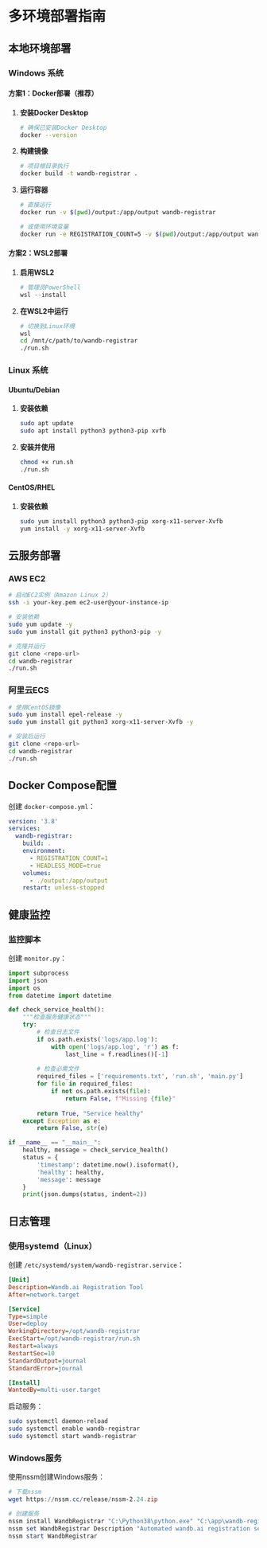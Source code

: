 # 多环境部署指南

## 本地环境部署

### Windows 系统

#### 方案1：Docker部署（推荐）

1. **安装Docker Desktop**
    ```bash
    # 确保已安装Docker Desktop
    docker --version
    ```

2. **构建镜像**
    ```bash
    # 项目根目录执行
    docker build -t wandb-registrar .
    ```

3. **运行容器**
    ```bash
    # 直接运行
    docker run -v $(pwd)/output:/app/output wandb-registrar

    # 或使用环境变量
    docker run -e REGISTRATION_COUNT=5 -v $(pwd)/output:/app/output wandb-registrar
    ```

#### 方案2：WSL2部署

1. **启用WSL2**
    ```powershell
    # 管理员PowerShell
    wsl --install
    ```

2. **在WSL2中运行**
    ```bash
    # 切换到Linux环境
    wsl
    cd /mnt/c/path/to/wandb-registrar
    ./run.sh
    ```

### Linux 系统

#### Ubuntu/Debian

1. **安装依赖**
    ```bash
    sudo apt update
    sudo apt install python3 python3-pip xvfb
    ```

2. **安装并使用**
    ```bash
    chmod +x run.sh
    ./run.sh
    ```

#### CentOS/RHEL

1. **安装依赖**
    ```bash
    sudo yum install python3 python3-pip xorg-x11-server-Xvfb
    yum install -y xorg-x11-server-Xvfb
    ```

## 云服务部署

### AWS EC2

```bash
# 启动EC2实例（Amazon Linux 2）
ssh -i your-key.pem ec2-user@your-instance-ip

# 安装依赖
sudo yum update -y
sudo yum install git python3 python3-pip -y

# 克隆并运行
git clone <repo-url>
cd wandb-registrar
./run.sh
```

### 阿里云ECS

```bash
# 使用CentOS镜像
sudo yum install epel-release -y
sudo yum install git python3 xorg-x11-server-Xvfb -y

# 安装后运行
git clone <repo-url>
cd wandb-registrar
./run.sh
```

## Docker Compose配置

创建 `docker-compose.yml`：

```yaml
version: '3.8'
services:
  wandb-registrar:
    build: .
    environment:
      - REGISTRATION_COUNT=1
      - HEADLESS_MODE=true
    volumes:
      - ./output:/app/output
    restart: unless-stopped
```

## 健康监控

### 监控脚本

创建 `monitor.py`：

```python
import subprocess
import json
import os
from datetime import datetime

def check_service_health():
    """检查服务健康状态"""
    try:
        # 检查日志文件
        if os.path.exists('logs/app.log'):
            with open('logs/app.log', 'r') as f:
                last_line = f.readlines()[-1]
                
        # 检查必需文件
        required_files = ['requirements.txt', 'run.sh', 'main.py']
        for file in required_files:
            if not os.path.exists(file):
                return False, f"Missing {file}"
                
        return True, "Service healthy"
    except Exception as e:
        return False, str(e)

if __name__ == "__main__":
    healthy, message = check_service_health()
    status = {
        'timestamp': datetime.now().isoformat(),
        'healthy': healthy,
        'message': message
    }
    print(json.dumps(status, indent=2))
```

## 日志管理

### 使用systemd（Linux）

创建 `/etc/systemd/system/wandb-registrar.service`：

```ini
[Unit]
Description=Wandb.ai Registration Tool
After=network.target

[Service]
Type=simple
User=deploy
WorkingDirectory=/opt/wandb-registrar
ExecStart=/opt/wandb-registrar/run.sh
Restart=always
RestartSec=10
StandardOutput=journal
StandardError=journal

[Install]
WantedBy=multi-user.target
```

启动服务：
```bash
sudo systemctl daemon-reload
sudo systemctl enable wandb-registrar
sudo systemctl start wandb-registrar
```

### Windows服务

使用nssm创建Windows服务：

```powershell
# 下载nssm
wget https://nssm.cc/release/nssm-2.24.zip

# 创建服务
nssm install WandbRegistrar "C:\Python38\python.exe" "C:\app\wandb-registrar\main.py"
nssm set WandbRegistrar Description "Automated wandb.ai registration service"
nssm start WandbRegistrar
```
